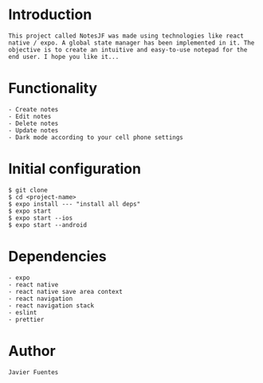 # Introduction

```
This project called NotesJF was made using technologies like react native / expo. A global state manager has been implemented in it. The objective is to create an intuitive and easy-to-use notepad for the end user. I hope you like it...
```

# Functionality

```
- Create notes
- Edit notes
- Delete notes
- Update notes
- Dark mode according to your cell phone settings
```

# Initial configuration

```
$ git clone
$ cd <project-name>
$ expo install --- "install all deps"
$ expo start
$ expo start --ios
$ expo start --android
```

# Dependencies

```
- expo
- react native
- react native save area context
- react navigation
- react navigation stack
- eslint
- prettier
```

# Author

```
Javier Fuentes
```
